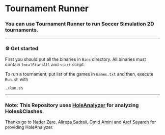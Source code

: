# Tournament Runner
### You can use Tournament Runner to run Soccer Simulation 2D tournaments.
-------------------------------------------

### :gear: Get started

First you should put all the binaries in `Bins` directory. All binaries must contain `localStartAll` and `start` script.

To run a tournament, put list of the games in `Games.txt` and then, execute `Run.sh` with
```
./Run.sh
```
-------------------------------------------

### Note: This Repository uses [HoleAnalyzer](https://github.com/RCSS-IR/HoleAnalyzer) for analyzing Holes&Clashes.
Thanks go to [Nader Zare](https://github.com/naderzare), [Alireza Sadraii](https://github.com/sadraiiali), [Omid Amini](https://github.com/mroa4) and [Aref Sayareh](https://github.com/Arefsa78) for providing HoleAnalyzer.
